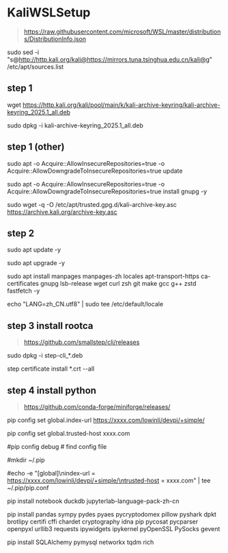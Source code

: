 # KaliWSLSetup

> https://raw.githubusercontent.com/microsoft/WSL/master/distributions/DistributionInfo.json

sudo sed -i "s@http://http.kali.org/kali@https://mirrors.tuna.tsinghua.edu.cn/kali@g" /etc/apt/sources.list

## step 1

wget https://http.kali.org/kali/pool/main/k/kali-archive-keyring/kali-archive-keyring_2025.1_all.deb

sudo dpkg -i kali-archive-keyring_2025.1_all.deb

## step 1 (other)
sudo apt -o Acquire::AllowInsecureRepositories=true -o Acquire::AllowDowngradeToInsecureRepositories=true update

sudo apt -o Acquire::AllowInsecureRepositories=true -o Acquire::AllowDowngradeToInsecureRepositories=true install gnupg -y

sudo wget -q -O /etc/apt/trusted.gpg.d/kali-archive-key.asc https://archive.kali.org/archive-key.asc

## step 2

sudo apt update -y

sudo apt upgrade -y

sudo apt install manpages manpages-zh locales apt-transport-https ca-certificates gnupg lsb-release wget curl zsh git make gcc g++ zstd fastfetch -y

echo "LANG=zh_CN.utf8" | sudo tee /etc/default/locale

## step 3 install rootca

> https://github.com/smallstep/cli/releases

sudo dpkg -i step-cli_*.deb

step certificate install *.crt --all

## step 4 install python

> https://github.com/conda-forge/miniforge/releases/

pip config set global.index-url https://xxxx.com/lowinli/devpi/+simple/

pip config set global.trusted-host xxxx.com

#pip config debug # find config file

#mkdir ~/.pip

#echo -e "[global]\nindex-url = https://xxxx.com/lowinli/devpi/+simple/\ntrusted-host = xxxx.com" | tee ~/.pip/pip.conf

pip install notebook duckdb jupyterlab-language-pack-zh-cn

pip install pandas sympy pydes pyaes pycryptodomex pillow pyshark dpkt brotlipy certifi cffi chardet cryptography idna pip pycosat pycparser openpyxl urllib3 requests ipywidgets ipykernel pyOpenSSL PySocks gevent

pip install SQLAlchemy pymysql networkx tqdm rich
